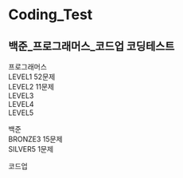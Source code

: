 # Coding_Test
## 백준_프로그래머스_코드업 코딩테스트

프로그래머스  
LEVEL1 52문제  
LEVEL2 11문제  
LEVEL3  
LEVEL4  
LEVEL5  
  
백준  
BRONZE3 15문제  
SILVER5 1문제

코드업  
